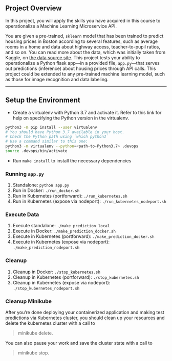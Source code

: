 [![<pipeline status>](https://circleci.com/gh/sirmanuel/Udacity-DevOps-C4-Microservices-at-Scale-using-AWS-and-Kubernetes.svg?style=svg)](https://app.circleci.com/pipelines/github/sirmanuel/Udacity-DevOps-C4-Microservices-at-Scale-using-AWS-and-Kubernetes)

## Project Overview

In this project, you will apply the skills you have acquired in this course to operationalize a Machine Learning Microservice API. 

You are given a pre-trained, `sklearn` model that has been trained to predict housing prices in Boston according to several features, such as average rooms in a home and data about highway access, teacher-to-pupil ratios, and so on. You can read more about the data, which was initially taken from Kaggle, on [the data source site](https://www.kaggle.com/c/boston-housing). This project tests your ability to operationalize a Python flask app—in a provided file, `app.py`—that serves out predictions (inference) about housing prices through API calls. This project could be extended to any pre-trained machine learning model, such as those for image recognition and data labeling.

---

## Setup the Environment

* Create a virtualenv with Python 3.7 and activate it. Refer to this link for help on specifying the Python version in the virtualenv. 
```bash
python3 -m pip install --user virtualenv
# You should have Python 3.7 available in your host. 
# Check the Python path using `which python3`
# Use a command similar to this one:
python3 -m virtualenv --python=<path-to-Python3.7> .devops
source .devops/bin/activate
```
* Run `make install` to install the necessary dependencies

### Running `app.py`

1. Standalone:  `python app.py`
2. Run in Docker:  `./run_docker.sh`
3. Run in Kubernetes (portforward):  `./run_kubernetes.sh` 
4. Run in Kubernetes (expose via nodeport):  `./run_kubernetes_nodeport.sh` 

### Execute Data

1. Execute standalone:  `./make_prediction_local`
2. Execute in Docker:  `./make_prediction_docker.sh`
3. Execute in Kubernetes (portforward):  `./make_prediction_docker.sh` 
4. Execute in Kubernetes (expose via nodeport):  `./make_prediction_nodeport.sh` 

### Cleanup 

1. Cleanup in Docker:  `./stop_kubernetes.sh`
2. Cleanup in Kubernetes (portforward):  `./stop_kubernetes.sh` 
3. Cleanup in Kubernetes (expose via nodeport):  `./stop_kubernetes_nodeport.sh` 

### Cleanup Minikube
After you’re done deploying your containerized application and making test predictions via Kubernetes cluster, you should clean up your resources and delete the kubernetes cluster with a call to 
> minikube delete.

You can also pause your work and save the cluster state with a call to
> minikube stop.



